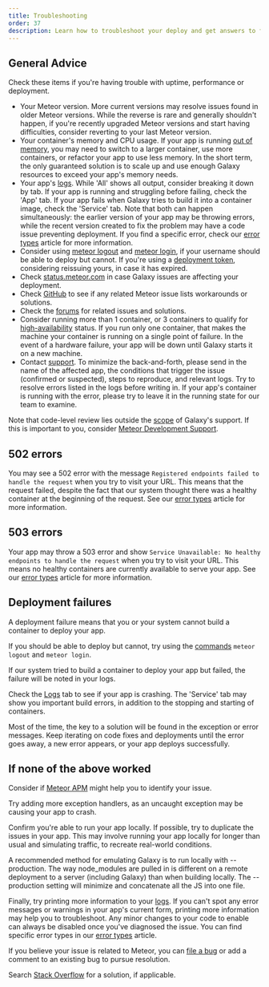 ```yaml
---
title: Troubleshooting
order: 37
description: Learn how to troubleshoot your deploy and get answers to frequently asked questions
---
```


<h2 id="general-advice">General Advice</h2>

Check these items if you're having trouble with uptime, performance or deployment.
* Your Meteor version. More current versions may resolve issues found in older Meteor versions. While the reverse is rare and generally shouldn't happen, if you're recently upgraded Meteor versions and start having difficulties, consider reverting to your last Meteor version.
* Your container's memory and CPU usage. If your app is running [out of memory](/memory-issues.html), you may need to switch to a larger container, use more containers, or refactor your app to use less memory. In the short term, the only guaranteed solution is to scale up and use enough Galaxy resources to exceed your app's memory needs.
* Your app's [logs](/logs.html). While 'All' shows all output, consider breaking it down by tab. If your app is running and struggling before failing, check the 'App' tab. If your app fails when Galaxy tries to build it into a container image, check the 'Service' tab. Note that both can happen simultaneously: the earlier version of your app may be throwing errors, while the recent version created to fix the problem may have a code issue preventing deployment. If you find a specific error, check our [error types](/error-types.html) article for more information.
* Consider using  [meteor logout](/commands.html) and [meteor login](/commands.html), if your username should be able to deploy but cannot. If you're using a [deployment token](/deploy-guide.html#deployment-token), considering reissuing yours, in case it has expired.
* Check <a href="http://status.meteor.com/">status.meteor.com</a> in case Galaxy issues are affecting your deployment.
* Check <a href="http://github.com/meteor/meteor/issues/">GitHub</a> to see if any related Meteor issue lists workarounds or solutions.
* Check the <a href="https://forums.meteor.com/">forums</a> for related issues and solutions.
* Consider running more than 1 container, or 3 containers to qualify for [high-availability](/high-availability.html) status. If you run only one container, that makes the machine your container is running on a single point of failure. In the event of a hardware failure, your app will be down until Galaxy starts it on a new machine.
* Contact [support](/support.html#galaxy-support). To minimize the back-and-forth, please send in the name of the affected app, the conditions that trigger the issue (confirmed or suspected), steps to reproduce, and relevant logs. Try to resolve errors listed in the logs before writing in. If your app's container is running with the error, please try to leave it in the running state for our team to examine.

Note that code-level review lies outside the [scope](/support.html#scope) of Galaxy's support. If this is important to you, consider [Meteor Development Support](/support.html).

<h2 id="five-hundred-two-errors">502 errors</h2>

You may see a 502 error with the message `Registered endpoints failed to handle the request` when you try to visit your URL. This means that the request failed, despite the fact that our system thought there was a healthy container at the beginning of the request. See our [error types](/error-types.html) article for more information.

<h2 id="five-hundred-three-errors">503 errors</h2>

Your app may throw a 503 error and show `Service Unavailable: No healthy endpoints to handle the request` when you try to visit your URL.  This means no healthy containers are currently available to serve your app. See our [error types](/error-types.html) article for more information.

<h2 id="deployment-failure">Deployment failures</h2>

A deployment failure means that you or your system cannot build a container to deploy your app.

If you should be able to deploy but cannot, try using the [commands](/commands.html) `meteor logout` and `meteor login`.

If our system tried to build a container to deploy your app but failed, the failure will be noted in your logs.

Check the [Logs](/logs.html) tab to see if your app is crashing. The 'Service' tab may show you important build errors, in addition to the stopping and starting of containers.

Most of the time, the key to a solution will be found in the exception or error messages. Keep iterating on code fixes and deployments until the error goes away, a new error appears, or your app deploys successfully.

<h2 id="else">If none of the above worked</h2>

Consider if [Meteor APM](/apm-getting-started.html) might help you to identify your issue.

Try adding more exception handlers, as an uncaught exception may be causing your app to crash.

Confirm you're able to run your app locally. If possible, try to duplicate the issues in your app. This may involve running your app locally for longer than usual and simulating traffic, to recreate real-world conditions.

A recommended method for emulating Galaxy is to run locally with --production. The way node_modules are pulled in is different on a remote deployment to a server (including Galaxy) than when building locally. The --production setting will minimize and concatenate all the JS into one file.

Finally, try printing more information to your [logs](/logs.html). If you can't spot any error messages or warnings in your app's current form, printing more information may help you to troubleshoot. Any minor changes to your code to enable can always be disabled once you've diagnosed the issue. You can find specific error types in our [error types](/error-types.html) article. 

If you believe your issue is related to Meteor, you can [file a bug](https://github.com/meteor/meteor/blob/devel/Contributing.md#reporting-a-bug-in-meteor) or add a comment to an existing bug to pursue resolution. 

Search [Stack Overflow](https://stackoverflow.com/questions/tagged/meteor) for a solution, if applicable.
